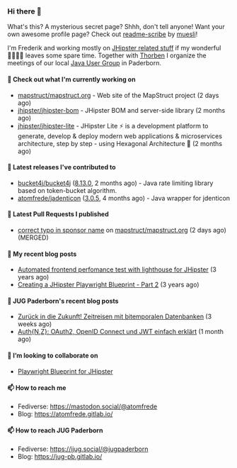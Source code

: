 ### Hi there 👋

What's this? A mysterious secret page? Shhh, don't tell anyone!
Want your own awesome profile page? Check out [readme-scribe](https://github.com/muesli/readme-scribe) by [muesli](https://github.com/muesli)!

I'm Frederik and working mostly on [JHipster related stuff](https://github.com/jhipster/) if my wonderful 👨‍👩‍👧‍👦 leaves some spare time.
Together with [Thorben](https://github.com/thjanssen) I organize the meetings of our local [Java User Group](https://github.com/jugpaderborn) in Paderborn.

#### 👷 Check out what I'm currently working on

- [mapstruct/mapstruct.org](https://github.com/mapstruct/mapstruct.org) - Web site of the MapStruct project (2 days ago)
- [jhipster/jhipster-bom](https://github.com/jhipster/jhipster-bom) - JHipster BOM and server-side library (2 months ago)
- [jhipster/jhipster-lite](https://github.com/jhipster/jhipster-lite) - JHipster Lite ⚡ is a development platform to generate, develop &amp; deploy modern web applications &amp; microservices architecture, step by step - using Hexagonal Architecture :gem: (2 months ago)

#### 🔭 Latest releases I've contributed to

- [bucket4j/bucket4j](https://github.com/bucket4j/bucket4j) ([8.13.0](https://github.com/bucket4j/bucket4j/releases/tag/8.13.0), 2 months ago) - Java rate limiting library based on token-bucket algorithm.
- [atomfrede/jadenticon](https://github.com/atomfrede/jadenticon) ([3.0.5](https://github.com/atomfrede/jadenticon/releases/tag/3.0.5), 4 months ago) - Java wrapper for jdenticon

#### 🔨 Latest Pull Requests I published

- [correct typo in sponsor name](https://github.com/mapstruct/mapstruct.org/pull/148) on [mapstruct/mapstruct.org](https://github.com/mapstruct/mapstruct.org) (2 days ago) (MERGED)

#### 📜 My recent blog posts

- [Automated frontend perfomance test with lighthouse for JHipster](https://atomfrede.gitlab.io/2021/04/automated-frontend-perfomance-test-with-lighthouse-for-jhipster/) (3 years ago)
- [Creating a JHipster Playwright Blueprint - Part 2](https://atomfrede.gitlab.io/2021/03/creating-a-jhipster-playwright-blueprint-part-2/) (3 years ago)

#### 📜 JUG Paderborn's recent blog posts

- [Zurück in die Zukunft! Zeitreisen mit bitemporalen Datenbanken](https://jug-pb.gitlab.io/blog/2024/back-to-the-future.html) (3 weeks ago)
- [Auth{N,Z}: OAuth2, OpenID Connect und JWT einfach erklärt](https://jug-pb.gitlab.io/blog/2024/oauth.html) (1 month ago)

#### 👯 I’m looking to collaborate on

- [Playwright Blueprint for JHipster](https://github.com/jhipster/generator-jhipster/issues/13755)

#### 📫 How to reach me

- Fediverse: https://mastodon.social/@atomfrede
- Blog: https://atomfrede.gitlab.io/

#### 📫 How to reach JUG Paderborn

- Fediverse: https://ijug.social/@jugpaderborn
- Blog: https://jug-pb.gitlab.io/
